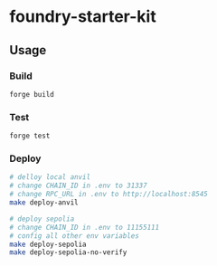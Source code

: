 # foundry-starter-kit

## Usage

### Build

```shell
forge build
```

### Test

```shell
forge test
```

### Deploy

```bash
# delloy local anvil
# change CHAIN_ID in .env to 31337
# change RPC_URL in .env to http://localhost:8545
make deploy-anvil

# deploy sepolia
# change CHAIN_ID in .env to 11155111
# config all other env variables
make deploy-sepolia
make deploy-sepolia-no-verify
```
